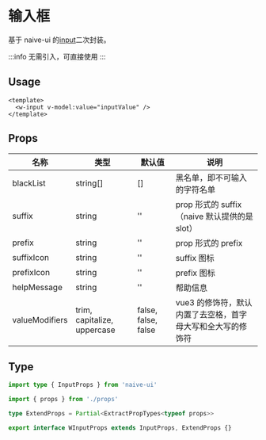 # 输入框

基于 naive-ui 的[input](https://www.naiveui.com/zh-CN/os-theme/components/input)二次封装。

:::info
无需引入，可直接使用
:::

## Usage

```vue
<template>
  <w-input v-model:value="inputValue" />
</template>
```

## Props

| 名称           | 类型                        | 默认值              | 说明                                                        |
| -------------- | --------------------------- | ------------------- | ----------------------------------------------------------- |
| blackList      | string[]                    | []                  | 黑名单，即不可输入的字符名单                                |
| suffix         | string                      | ''                  | prop 形式的 suffix（naive 默认提供的是 slot）               |
| prefix         | string                      | ''                  | prop 形式的 prefix                                          |
| suffixIcon     | string                      | ''                  | suffix 图标                                                 |
| prefixIcon     | string                      | ''                  | prefix 图标                                                 |
| helpMessage    | string                      | ''                  | 帮助信息                                                    |
| valueModifiers | trim, capitalize, uppercase | false, false, false | vue3 的修饰符，默认内置了去空格，首字母大写和全大写的修饰符 |

## Type

```ts
import type { InputProps } from 'naive-ui'

import { props } from './props'

type ExtendProps = Partial<ExtractPropTypes<typeof props>>

export interface WInputProps extends InputProps, ExtendProps {}
```
